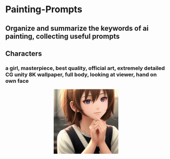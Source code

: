 # Painting-Prompts
## Organize and summarize the keywords of ai painting, collecting useful prompts

## Characters
### a girl, masterpiece, best quality, official art, extremely detailed CG unity 8K wallpaper, full body, looking at viewer, hand on own face<br>

<div align=center><img src="https://github.com/zjese/Painting-Prompts/blob/master/src/00072-937784036-a%20girl%2C%20masterpiece%2C%20best%20quality%2C%20official%20art%2C%20extremely%20detailed%20CG%20unity%208K%20wallpaper%2C%20full%20body%2C%20looking%20at%20viewer%2C%20hand%20on.png" width="40%" height="40%"></div>
